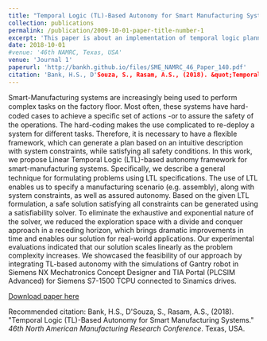```yaml
---
title: "Temporal Logic (TL)-Based Autonomy for Smart Manufacturing Systems"
collection: publications
permalink: /publication/2009-10-01-paper-title-number-1
excerpt: 'This paper is about an implementation of temporal logic planner for smart manufacturing system.'
date: 2018-10-01
#venue: '46th NAMRC, Texas, USA'
venue: 'Journal 1'
paperurl: 'http://bankh.github.io/files/SME_NAMRC_46_Paper_140.pdf'
citation: 'Bank, H.S., D'Souza, S., Rasam, A.S., (2018). &quot;Temporal Logic (TL)-Based Autonomy for Smart Manufacturing Systems.&quot; <i>46th North American Manufacturing Research Conference</i>. Texas, USA.'
---
```

Smart-Manufacturing systems are increasingly being used to perform complex tasks on the factory ﬂoor. Most often, these systems have hard-coded cases to achieve a speciﬁc set of actions -or to assure the safety of the operations. The hard-coding makes the use complicated to re-deploy a system for diﬀerent tasks. Therefore, it is necessary to have a ﬂexible framework, which can generate a plan based on an intuitive description with system constraints, while satisfying all safety conditions. In this work, we propose Linear Temporal Logic (LTL)-based autonomy framework for smart-manufacturing systems. Speciﬁcally, we describe a general technique for formulating problems using LTL speciﬁcations. The use of LTL enables us to specify a manufacturing scenario (e.g. assembly), along with system constraints, as well as assured autonomy. Based on the given LTL formulation, a safe solution satisfying all constraints can be generated using a satisﬁability solver. To eliminate the exhaustive and exponential nature of the solver, we reduced the exploration space with a divide and conquer approach in a receding horizon, which brings dramatic improvements in time and enables our solution for real-world applications. Our experimental evaluations indicated that our solution scales linearly as the problem complexity increases. We showcased the feasibility of our approach by integrating TL-based autonomy with the simulations of Gantry robot in Siemens NX Mechatronics Concept Designer and TIA Portal (PLCSIM Advanced) for Siemens S7-1500 TCPU connected to Sinamics drives.

[Download paper here](http://bankh.github.io/files/SME_NAMRC_46_Paper_140.pdf.pdf)

Recommended citation: Bank, H.S., D'Souza, S., Rasam, A.S., (2018). &quot;Temporal Logic (TL)-Based Autonomy for Smart Manufacturing Systems.&quot; <i>46th North American Manufacturing Research Conference</i>. Texas, USA.